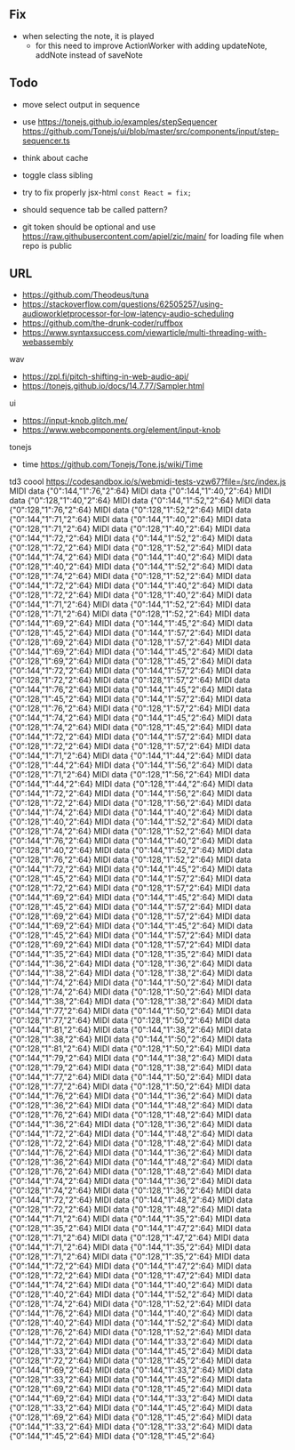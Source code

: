 ## Fix

- when selecting the note, it is played
    - for this need to improve ActionWorker with adding updateNote, addNote instead of saveNote

## Todo

- move select output in sequence

- use https://tonejs.github.io/examples/stepSequencer
      https://github.com/Tonejs/ui/blob/master/src/components/input/step-sequencer.ts

- think about cache
- toggle class sibling
- try to fix properly jsx-html `const React = fix;`
- should sequence tab be called pattern?

- git token should be optional and use https://raw.githubusercontent.com/apiel/zic/main/ for loading file when repo is public

## URL

- https://github.com/Theodeus/tuna
- https://stackoverflow.com/questions/62505257/using-audioworkletprocessor-for-low-latency-audio-scheduling
- https://github.com/the-drunk-coder/ruffbox
- https://www.syntaxsuccess.com/viewarticle/multi-threading-with-webassembly

wav
- https://zpl.fi/pitch-shifting-in-web-audio-api/
- https://tonejs.github.io/docs/14.7.77/Sampler.html

ui
- https://input-knob.glitch.me/
- https://www.webcomponents.org/element/input-knob

tonejs
- time https://github.com/Tonejs/Tone.js/wiki/Time




td3 coool
https://codesandbox.io/s/webmidi-tests-vzw67?file=/src/index.js
MIDI data {"0":144,"1":76,"2":64} 
MIDI data {"0":144,"1":40,"2":64} 
MIDI data {"0":128,"1":40,"2":64} 
MIDI data {"0":144,"1":52,"2":64} 
MIDI data {"0":128,"1":76,"2":64} 
MIDI data {"0":128,"1":52,"2":64} 
MIDI data {"0":144,"1":71,"2":64} 
MIDI data {"0":144,"1":40,"2":64} 
MIDI data {"0":128,"1":71,"2":64} 
MIDI data {"0":128,"1":40,"2":64} 
MIDI data {"0":144,"1":72,"2":64} 
MIDI data {"0":144,"1":52,"2":64} 
MIDI data {"0":128,"1":72,"2":64} 
MIDI data {"0":128,"1":52,"2":64} 
MIDI data {"0":144,"1":74,"2":64} 
MIDI data {"0":144,"1":40,"2":64} 
MIDI data {"0":128,"1":40,"2":64} 
MIDI data {"0":144,"1":52,"2":64} 
MIDI data {"0":128,"1":74,"2":64} 
MIDI data {"0":128,"1":52,"2":64} 
MIDI data {"0":144,"1":72,"2":64} 
MIDI data {"0":144,"1":40,"2":64} 
MIDI data {"0":128,"1":72,"2":64} 
MIDI data {"0":128,"1":40,"2":64} 
MIDI data {"0":144,"1":71,"2":64} 
MIDI data {"0":144,"1":52,"2":64} 
MIDI data {"0":128,"1":71,"2":64} 
MIDI data {"0":128,"1":52,"2":64} 
MIDI data {"0":144,"1":69,"2":64} 
MIDI data {"0":144,"1":45,"2":64} 
MIDI data {"0":128,"1":45,"2":64} 
MIDI data {"0":144,"1":57,"2":64} 
MIDI data {"0":128,"1":69,"2":64} 
MIDI data {"0":128,"1":57,"2":64} 
MIDI data {"0":144,"1":69,"2":64} 
MIDI data {"0":144,"1":45,"2":64} 
MIDI data {"0":128,"1":69,"2":64} 
MIDI data {"0":128,"1":45,"2":64} 
MIDI data {"0":144,"1":72,"2":64} 
MIDI data {"0":144,"1":57,"2":64} 
MIDI data {"0":128,"1":72,"2":64} 
MIDI data {"0":128,"1":57,"2":64} 
MIDI data {"0":144,"1":76,"2":64} 
MIDI data {"0":144,"1":45,"2":64} 
MIDI data {"0":128,"1":45,"2":64} 
MIDI data {"0":144,"1":57,"2":64} 
MIDI data {"0":128,"1":76,"2":64} 
MIDI data {"0":128,"1":57,"2":64} 
MIDI data {"0":144,"1":74,"2":64} 
MIDI data {"0":144,"1":45,"2":64} 
MIDI data {"0":128,"1":74,"2":64} 
MIDI data {"0":128,"1":45,"2":64} 
MIDI data {"0":144,"1":72,"2":64} 
MIDI data {"0":144,"1":57,"2":64} 
MIDI data {"0":128,"1":72,"2":64} 
MIDI data {"0":128,"1":57,"2":64} 
MIDI data {"0":144,"1":71,"2":64} 
MIDI data {"0":144,"1":44,"2":64} 
MIDI data {"0":128,"1":44,"2":64} 
MIDI data {"0":144,"1":56,"2":64} 
MIDI data {"0":128,"1":71,"2":64} 
MIDI data {"0":128,"1":56,"2":64} 
MIDI data {"0":144,"1":44,"2":64} 
MIDI data {"0":128,"1":44,"2":64} 
MIDI data {"0":144,"1":72,"2":64} 
MIDI data {"0":144,"1":56,"2":64} 
MIDI data {"0":128,"1":72,"2":64} 
MIDI data {"0":128,"1":56,"2":64} 
MIDI data {"0":144,"1":74,"2":64} 
MIDI data {"0":144,"1":40,"2":64} 
MIDI data {"0":128,"1":40,"2":64} 
MIDI data {"0":144,"1":52,"2":64} 
MIDI data {"0":128,"1":74,"2":64} 
MIDI data {"0":128,"1":52,"2":64} 
MIDI data {"0":144,"1":76,"2":64} 
MIDI data {"0":144,"1":40,"2":64} 
MIDI data {"0":128,"1":40,"2":64} 
MIDI data {"0":144,"1":52,"2":64} 
MIDI data {"0":128,"1":76,"2":64} 
MIDI data {"0":128,"1":52,"2":64} 
MIDI data {"0":144,"1":72,"2":64} 
MIDI data {"0":144,"1":45,"2":64} 
MIDI data {"0":128,"1":45,"2":64} 
MIDI data {"0":144,"1":57,"2":64} 
MIDI data {"0":128,"1":72,"2":64} 
MIDI data {"0":128,"1":57,"2":64} 
MIDI data {"0":144,"1":69,"2":64} 
MIDI data {"0":144,"1":45,"2":64} 
MIDI data {"0":128,"1":45,"2":64} 
MIDI data {"0":144,"1":57,"2":64} 
MIDI data {"0":128,"1":69,"2":64} 
MIDI data {"0":128,"1":57,"2":64} 
MIDI data {"0":144,"1":69,"2":64} 
MIDI data {"0":144,"1":45,"2":64} 
MIDI data {"0":128,"1":45,"2":64} 
MIDI data {"0":144,"1":57,"2":64} 
MIDI data {"0":128,"1":69,"2":64} 
MIDI data {"0":128,"1":57,"2":64} 
MIDI data {"0":144,"1":35,"2":64} 
MIDI data {"0":128,"1":35,"2":64} 
MIDI data {"0":144,"1":36,"2":64} 
MIDI data {"0":128,"1":36,"2":64} 
MIDI data {"0":144,"1":38,"2":64} 
MIDI data {"0":128,"1":38,"2":64} 
MIDI data {"0":144,"1":74,"2":64} 
MIDI data {"0":144,"1":50,"2":64} 
MIDI data {"0":128,"1":74,"2":64} 
MIDI data {"0":128,"1":50,"2":64} 
MIDI data {"0":144,"1":38,"2":64} 
MIDI data {"0":128,"1":38,"2":64} 
MIDI data {"0":144,"1":77,"2":64} 
MIDI data {"0":144,"1":50,"2":64} 
MIDI data {"0":128,"1":77,"2":64} 
MIDI data {"0":128,"1":50,"2":64} 
MIDI data {"0":144,"1":81,"2":64} 
MIDI data {"0":144,"1":38,"2":64} 
MIDI data {"0":128,"1":38,"2":64} 
MIDI data {"0":144,"1":50,"2":64} 
MIDI data {"0":128,"1":81,"2":64} 
MIDI data {"0":128,"1":50,"2":64} 
MIDI data {"0":144,"1":79,"2":64} 
MIDI data {"0":144,"1":38,"2":64} 
MIDI data {"0":128,"1":79,"2":64} 
MIDI data {"0":128,"1":38,"2":64} 
MIDI data {"0":144,"1":77,"2":64} 
MIDI data {"0":144,"1":50,"2":64} 
MIDI data {"0":128,"1":77,"2":64} 
MIDI data {"0":128,"1":50,"2":64} 
MIDI data {"0":144,"1":76,"2":64} 
MIDI data {"0":144,"1":36,"2":64} 
MIDI data {"0":128,"1":36,"2":64} 
MIDI data {"0":144,"1":48,"2":64} 
MIDI data {"0":128,"1":76,"2":64} 
MIDI data {"0":128,"1":48,"2":64} 
MIDI data {"0":144,"1":36,"2":64} 
MIDI data {"0":128,"1":36,"2":64} 
MIDI data {"0":144,"1":72,"2":64} 
MIDI data {"0":144,"1":48,"2":64} 
MIDI data {"0":128,"1":72,"2":64} 
MIDI data {"0":128,"1":48,"2":64} 
MIDI data {"0":144,"1":76,"2":64} 
MIDI data {"0":144,"1":36,"2":64} 
MIDI data {"0":128,"1":36,"2":64} 
MIDI data {"0":144,"1":48,"2":64} 
MIDI data {"0":128,"1":76,"2":64} 
MIDI data {"0":128,"1":48,"2":64} 
MIDI data {"0":144,"1":74,"2":64} 
MIDI data {"0":144,"1":36,"2":64} 
MIDI data {"0":128,"1":74,"2":64} 
MIDI data {"0":128,"1":36,"2":64} 
MIDI data {"0":144,"1":72,"2":64} 
MIDI data {"0":144,"1":48,"2":64} 
MIDI data {"0":128,"1":72,"2":64} 
MIDI data {"0":128,"1":48,"2":64} 
MIDI data {"0":144,"1":71,"2":64} 
MIDI data {"0":144,"1":35,"2":64} 
MIDI data {"0":128,"1":35,"2":64} 
MIDI data {"0":144,"1":47,"2":64} 
MIDI data {"0":128,"1":71,"2":64} 
MIDI data {"0":128,"1":47,"2":64} 
MIDI data {"0":144,"1":71,"2":64} 
MIDI data {"0":144,"1":35,"2":64} 
MIDI data {"0":128,"1":71,"2":64} 
MIDI data {"0":128,"1":35,"2":64} 
MIDI data {"0":144,"1":72,"2":64} 
MIDI data {"0":144,"1":47,"2":64} 
MIDI data {"0":128,"1":72,"2":64} 
MIDI data {"0":128,"1":47,"2":64} 
MIDI data {"0":144,"1":74,"2":64} 
MIDI data {"0":144,"1":40,"2":64} 
MIDI data {"0":128,"1":40,"2":64} 
MIDI data {"0":144,"1":52,"2":64} 
MIDI data {"0":128,"1":74,"2":64} 
MIDI data {"0":128,"1":52,"2":64} 
MIDI data {"0":144,"1":76,"2":64} 
MIDI data {"0":144,"1":40,"2":64} 
MIDI data {"0":128,"1":40,"2":64} 
MIDI data {"0":144,"1":52,"2":64} 
MIDI data {"0":128,"1":76,"2":64} 
MIDI data {"0":128,"1":52,"2":64} 
MIDI data {"0":144,"1":72,"2":64} 
MIDI data {"0":144,"1":33,"2":64} 
MIDI data {"0":128,"1":33,"2":64} 
MIDI data {"0":144,"1":45,"2":64} 
MIDI data {"0":128,"1":72,"2":64} 
MIDI data {"0":128,"1":45,"2":64} 
MIDI data {"0":144,"1":69,"2":64} 
MIDI data {"0":144,"1":33,"2":64} 
MIDI data {"0":128,"1":33,"2":64} 
MIDI data {"0":144,"1":45,"2":64} 
MIDI data {"0":128,"1":69,"2":64} 
MIDI data {"0":128,"1":45,"2":64} 
MIDI data {"0":144,"1":69,"2":64} 
MIDI data {"0":144,"1":33,"2":64} 
MIDI data {"0":128,"1":33,"2":64} 
MIDI data {"0":144,"1":45,"2":64} 
MIDI data {"0":128,"1":69,"2":64} 
MIDI data {"0":128,"1":45,"2":64} 
MIDI data {"0":144,"1":33,"2":64} 
MIDI data {"0":128,"1":33,"2":64} 
MIDI data {"0":144,"1":45,"2":64} 
MIDI data {"0":128,"1":45,"2":64} 
